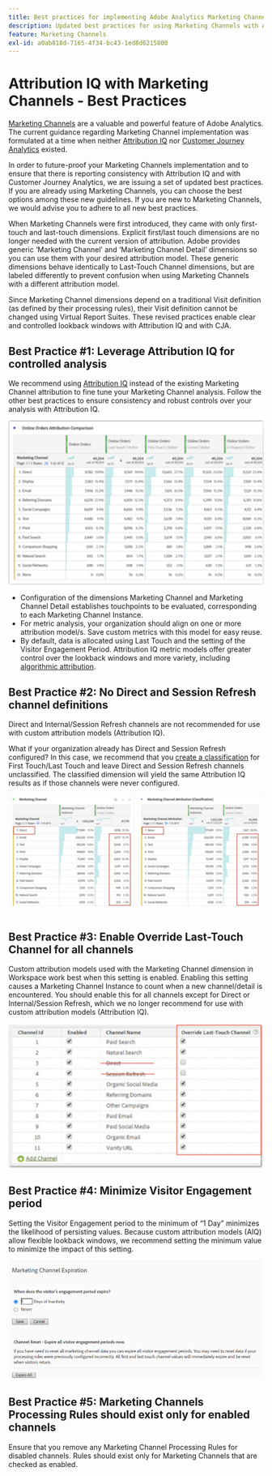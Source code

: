 ```yaml
---
title: Best practices for implementing Adobe Analytics Marketing Channels
description: Updated best practices for using Marketing Channels with Attribution IQ and Customer Journey Analytics
feature: Marketing Channels
exl-id: a0ab818d-7165-4f34-bc43-1ed8d6215800
---
```

# Attribution IQ with Marketing Channels - Best Practices

[Marketing Channels](/help/components/c-marketing-channels/c-getting-started-mchannel.md) are a valuable and powerful feature of Adobe Analytics. The current guidance regarding Marketing Channel implementation was formulated at a time when neither [Attribution IQ](https://experienceleague.adobe.com/docs/analytics/analyze/analysis-workspace/attribution/overview.html?lang=en#analysis-workspace)  nor [Customer Journey Analytics](https://experienceleague.adobe.com/docs/analytics-platform/using/cja-usecases/marketing-channels.html?lang=en#cja-usecases) existed.

In order to future-proof your Marketing Channels implementation and to ensure that there is reporting consistency with Attribution IQ and with Customer Journey Analytics, we are issuing a set of updated best practices. If you are already using Marketing Channels, you can choose the best options among these new guidelines. If you are new to Marketing Channels, we would advise you to adhere to all new best practices.

When Marketing Channels were first introduced, they came with only first-touch and last-touch dimensions. Explicit first/last touch dimensions are no longer needed with the current version of attribution. Adobe provides generic ‘Marketing Channel’ and ‘Marketing Channel Detail’ dimensions so you can use them with your desired attribution model. These generic dimensions behave identically to Last-Touch Channel dimensions, but are labeled differently to prevent confusion when using Marketing Channels with a different attribution model.

Since Marketing Channel dimensions depend on a traditional Visit definition (as defined by their processing rules), their Visit definition cannot be changed using Virtual Report Suites. These revised practices enable clear and controlled lookback windows with Attribution IQ and with CJA.

## Best Practice #1: Leverage Attribution IQ for controlled analysis

We recommend using [Attribution IQ](https://experienceleague.adobe.com/docs/analytics/analyze/analysis-workspace/attribution/overview.html?lang=en#analysis-workspace) instead of the existing Marketing Channel attribution to fine tune your Marketing Channel analysis. Follow the other best practices to ensure consistency and robust controls over your analysis with Attribution IQ.

![](assets/attribution.png)

* Configuration of the dimensions Marketing Channel and Marketing Channel Detail establishes touchpoints to be evaluated, corresponding to each Marketing Channel Instance.
* For metric analysis, your organization should align on one or more attribution model/s. Save custom metrics with this model for easy reuse.
* By default, data is allocated using Last Touch and the setting of the Visitor Engagement Period. Attribution IQ metric models offer greater control over the lookback windows and more variety, including [algorithmic attribution](https://experienceleague.adobe.com/docs/analytics/analyze/analysis-workspace/attribution/algorithmic.html?lang=en#analysis-workspace).

## Best Practice #2: No Direct and Session Refresh channel definitions

Direct and Internal/Session Refresh channels are not recommended for use with custom attribution models (Attribution IQ).

What if your organization already has Direct and Session Refresh configured? In this case, we recommend that you [create a classification](https://experienceleague.adobe.com/docs/analytics/components/marketing-channels/classifictions-mchannel.html?lang=en) for First Touch/Last Touch and leave Direct and Session Refresh channels unclassified. The classified dimension will yield the same Attribution IQ results as if those channels were never configured.

![](assets/direct-session-refresh.png)

## Best Practice #3: Enable Override Last-Touch Channel for all channels

Custom attribution models used with the Marketing Channel dimension in Workspace work best when this setting is enabled. Enabling this setting causes a Marketing Channel Instance to count when a new channel/detail is encountered. You should enable this for all channels except for Direct or Internal/Session Refresh, which we no longer recommend for use with custom attribution models (Attribution IQ).

![](assets/override.png)

## Best Practice #4: Minimize Visitor Engagement period

Setting the Visitor Engagement period to the minimum of “1 Day” minimizes the likelihood of persisting values. Because custom attribution models (AIQ) allow flexible lookback windows, we recommend setting the minimum value to minimize the impact of this setting.

![](assets/expiration.png)

## Best Practice #5: Marketing Channels Processing Rules should exist only for enabled channels

Ensure that you remove any Marketing Channel Processing Rules for disabled channels. Rules should exist only for Marketing Channels that are checked as enabled.
